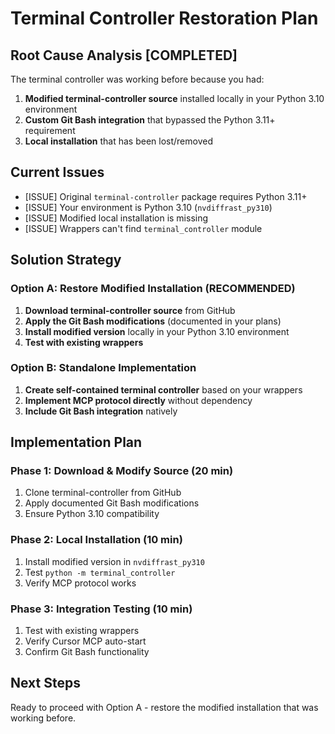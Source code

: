 # Terminal Controller Restoration Plan

## Root Cause Analysis [COMPLETED]

The terminal controller was working before because you had:
1. **Modified terminal-controller source** installed locally in your Python 3.10 environment
2. **Custom Git Bash integration** that bypassed the Python 3.11+ requirement
3. **Local installation** that has been lost/removed

## Current Issues
- [ISSUE] Original `terminal-controller` package requires Python 3.11+
- [ISSUE] Your environment is Python 3.10 (`nvdiffrast_py310`)
- [ISSUE] Modified local installation is missing
- [ISSUE] Wrappers can't find `terminal_controller` module

## Solution Strategy

### Option A: Restore Modified Installation (RECOMMENDED)
1. **Download terminal-controller source** from GitHub
2. **Apply the Git Bash modifications** (documented in your plans)
3. **Install modified version** locally in your Python 3.10 environment
4. **Test with existing wrappers**

### Option B: Standalone Implementation
1. **Create self-contained terminal controller** based on your wrappers
2. **Implement MCP protocol directly** without dependency
3. **Include Git Bash integration** natively

## Implementation Plan

### Phase 1: Download & Modify Source (20 min)
1. Clone terminal-controller from GitHub
2. Apply documented Git Bash modifications
3. Ensure Python 3.10 compatibility

### Phase 2: Local Installation (10 min)
1. Install modified version in `nvdiffrast_py310`
2. Test `python -m terminal_controller`
3. Verify MCP protocol works

### Phase 3: Integration Testing (10 min)
1. Test with existing wrappers
2. Verify Cursor MCP auto-start
3. Confirm Git Bash functionality

## Next Steps
Ready to proceed with Option A - restore the modified installation that was working before.